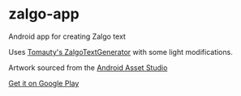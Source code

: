 # zalgo-app
Android app for creating Zalgo text

Uses [Tomauty's ZalgoTextGenerator](https://github.com/tomauty/ZalgoTextGenerator) with some light modifications. 

Artwork sourced from the [Android Asset Studio](https://github.com/romannurik/AndroidAssetStudio)

[Get it on Google Play](https://play.google.com/store/apps/details?id=com.skehmatics.zalgo)
